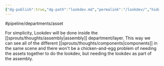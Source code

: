 ```yaml
---
{"dg-publish":true,"dg-path":"lookdev.md","permalink":"/lookdev/","hide":true}
---
```


#pipeline/departments/asset 

For simplicity, Lookdev will be done inside the [[sprouts/thoughts/assembly\|assembly]] department/layer. This way we can see all of the different [[sprouts/thoughts/components\|components]] in the same scene and there won't be a chicken-and-egg problem of needing the assets together to do the lookdev, but needing the lookdev as part of the assembly.